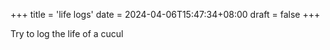 +++
title = 'life logs'
date = 2024-04-06T15:47:34+08:00
draft = false
+++

Try to log the life of a cucul
